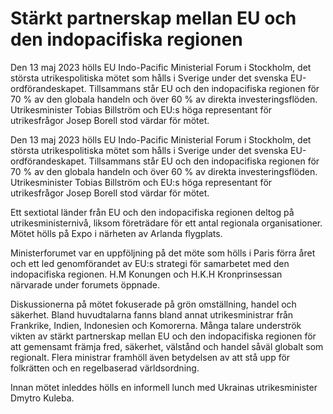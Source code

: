 # Stärkt partnerskap mellan EU och den indopacifiska regionen

Den 13 maj 2023 hölls EU Indo-Pacific Ministerial Forum i Stockholm, det största utrikespolitiska mötet som hålls i Sverige under det svenska EU-ordförandeskapet. Tillsammans står EU och den indopacifiska regionen för 70 % av den globala handeln och över 60 % av direkta investeringsflöden. Utrikesminister Tobias Billström och EU:s höga representant för utrikesfrågor Josep Borell stod värdar för mötet.

Den 13 maj 2023 hölls EU Indo-Pacific Ministerial Forum i Stockholm, det största utrikespolitiska mötet som hålls i Sverige under det svenska EU-ordförandeskapet. Tillsammans står EU och den indopacifiska regionen för 70 % av den globala handeln och över 60 % av direkta investeringsflöden. Utrikesminister Tobias Billström och EU:s höga representant för utrikesfrågor Josep Borell stod värdar för mötet.

Ett sextiotal länder från EU och den indopacifiska regionen deltog på utrikesministernivå, liksom företrädare för ett antal regionala organisationer. Mötet hölls på Expo i närheten av Arlanda flygplats.

Ministerforumet var en uppföljning på det möte som hölls i Paris förra året och ett led genomförandet av EU:s strategi för samarbetet med den indopacifiska regionen. H.M Konungen och H.K.H Kronprinsessan närvarade under forumets öppnade.

Diskussionerna på mötet fokuserade på grön omställning, handel och säkerhet. Bland huvudtalarna fanns bland annat utrikesministrar från Frankrike, Indien, Indonesien och Komorerna. Många talare underströk vikten av stärkt partnerskap mellan EU och den indopacifiska regionen för att gemensamt främja fred, säkerhet, välstånd och handel såväl globalt som regionalt. Flera ministrar framhöll även betydelsen av att stå upp för folkrätten och en regelbaserad världsordning.

Innan mötet inleddes hölls en informell lunch med Ukrainas utrikesminister Dmytro Kuleba.
